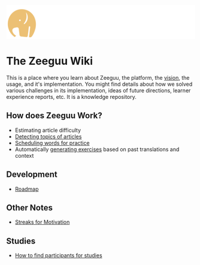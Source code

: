 
![](uploads/orange-elephant-left.png)

# The Zeeguu Wiki


This is a place where you learn about Zeeguu, the platform, the [vision](vision.md), the usage, and it's implementation. You might find details about how we solved various challenges in its implementation, ideas of future directions, learner experience reports, etc. It is a knowledge repository. 

## How does Zeeguu Work?

- Estimating article difficulty
- [Detecting topics of articles](./topic-detection)
- [Scheduling words for practice](./word-scheduling.md)
- Automatically [generating exercises](./generating-exercises) based on past translations and context



## Development

- [Roadmap](roadmap.md)


## Other Notes

- [Streaks for Motivation](streaks-for-motivation.md)

## Studies

- [How to find participants for studies](./finding-participants.md) 



